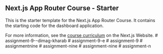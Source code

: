 ## Next.js App Router Course - Starter

This is the starter template for the Next.js App Router Course. It contains the starting code for the dashboard application.

For more information, see the [course curriculum](https://nextjs.org/learn) on the Next.js Website.
#   a s s i g n m e n t - 9 - - d i m a g - k h a r a b  
 #   a s s i g n m e n t - 9 - e  
 #   a s s i g n m e n t - 9  
 #   a s s i g n m e n t n i n e  
 #   a s s i g n m e n t - n i n e  
 #   a s s i g n m e n t - n i n e  
 #   a s s i g n m e n t - n  
 
